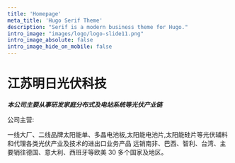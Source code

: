 ```yaml
---
title: 'Homepage'
meta_title: 'Hugo Serif Theme'
description: "Serif is a modern business theme for Hugo."
intro_image: "images/logo/logo-slide11.png"
intro_image_absolute: false
intro_image_hide_on_mobile: false
---
```


# 江苏明日光伏科技

**_本公司主要从事研发家庭分布式及电站系统等光伏产业链_**

公司主营:

一线大厂、二线品牌太阳能单、多晶电池板,太阳能电池片,太阳能硅片等光伏辅料和代理各类光伏产业及技术的进出口业务产品
远销南非、巴西、智利、台湾、主要销往德国、意大利、西班牙等欧美 30 多个国家及地区。

